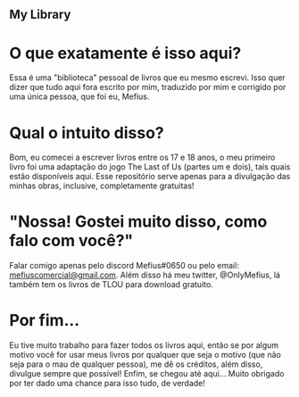 ## My Library ##

# O que exatamente é isso aqui?
Essa é uma "biblioteca" pessoal de livros que eu mesmo escrevi.
Isso quer dizer que tudo aqui fora escrito por mim, traduzido
por mim e corrigido por uma única pessoa, que foi eu, Mefius.

# Qual o intuito disso?
Bom, eu comecei a escrever livros entre os 17 e 18 anos, o meu
primeiro livro foi uma adaptação do jogo The Last of Us (partes
um e dois), tais quais estão disponíveis aqui. Esse repositório
serve apenas para a divulgação das minhas obras, inclusive,
completamente gratuitas!

# "Nossa! Gostei muito disso, como falo com você?"
Falar comigo apenas pelo discord Mefius#0650 ou pelo email:
mefiuscomercial@gmail.com. Além disso há meu twitter, @OnlyMefius,
lá também tem os livros de TLOU para download gratuito.

# Por fim...
Eu tive muito trabalho para fazer todos os livros aqui, então
se por algum motivo você for usar meus livros por qualquer que
seja o motivo (que não seja para o mau de qualquer pessoa),
me dê os créditos, além disso, divulgue sempre que possível!
Enfim, se chegou até aqui... Muito obrigado por ter dado uma
chance para isso tudo, de verdade!

